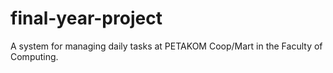 # final-year-project
A system for managing daily tasks at PETAKOM Coop/Mart in the Faculty of Computing.
